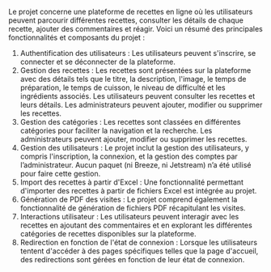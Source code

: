 Le projet concerne une plateforme de recettes en ligne où les utilisateurs peuvent parcourir différentes recettes, consulter les détails de chaque recette, ajouter des commentaires et réagir. 
Voici un résumé des principales fonctionnalités et composants du projet :

1.	Authentification des utilisateurs : Les utilisateurs peuvent s'inscrire, se connecter et se déconnecter de la plateforme.
2.	Gestion des recettes : Les recettes sont présentées sur la plateforme avec des détails tels que le titre, la description, l'image, le temps de préparation, le temps de cuisson, le niveau de difficulté et les ingrédients associés. Les utilisateurs peuvent consulter les recettes et leurs détails. Les administrateurs peuvent ajouter, modifier ou supprimer les recettes.
3.	Gestion des catégories : Les recettes sont classées en différentes catégories pour faciliter la navigation et la recherche. Les administrateurs peuvent ajouter, modifier ou supprimer les recettes.
4.	Gestion des utilisateurs : Le projet inclut la gestion des utilisateurs, y compris l'inscription, la connexion, et la gestion des comptes par l’administrateur. Aucun paquet (ni Breeze, ni Jetstream)  n’a été utilisé pour faire cette gestion.
5.	Import des recettes à partir d'Excel : Une fonctionnalité permettant d'importer des recettes à partir de fichiers Excel est intégrée au projet.
6.	Génération de PDF des visites : Le projet comprend également la fonctionnalité de génération de fichiers PDF récapitulant les visites.
7.	Interactions utilisateur : Les utilisateurs peuvent interagir avec les recettes en ajoutant des commentaires et en explorant les différentes catégories de recettes disponibles sur la plateforme.
8.	Redirection en fonction de l'état de connexion : Lorsque les utilisateurs tentent d'accéder à des pages spécifiques telles que la page d'accueil, des redirections sont gérées en fonction de leur état de connexion. 
